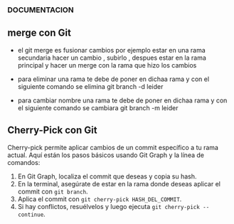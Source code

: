 ### DOCUMENTACION

## merge con Git

- el git merge es fusionar cambios por ejemplo estar en una rama secundaria hacer un cambio , subirlo , despues estar en la rama principal y hacer un merge con la rama que hizo los cambios

- para eliminar una rama te debe de poner en dichaa rama y con el siguiente comando se elimina   git branch -d leider

- para cambiar nombre una rama te debe de poner en dichaa rama y con el siguiente comando se cambiara   git branch -m leider

## Cherry-Pick con Git

Cherry-pick permite aplicar cambios de un commit específico a tu rama actual. Aquí están los pasos básicos usando Git Graph y la línea de comandos:

1. En Git Graph, localiza el commit que deseas y copia su hash.
2. En la terminal, asegúrate de estar en la rama donde deseas aplicar el commit con `git branch`.
3. Aplica el commit con `git cherry-pick HASH_DEL_COMMIT`.
4. Si hay conflictos, resuélvelos y luego ejecuta `git cherry-pick --continue`.
